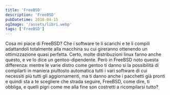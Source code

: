 ```yaml
---
title: 'FreeBSD'
description: 'FreeBSD'
pubDatetime: 2010-04-15
ogImage: '/assets/libri.webp'
tags: ['FreeBSD']
---
```


Cosa mi piace di FreeBSD? Che i software te li scarichi e te li compili adattandoli totalmente alla macchina su cui gireranno ottenendo un ottimizzazione quasi perfetta.
Certo, molte distribuzioni linux fanno anche questo, e ve lo dice un gentoo-dipendente. Però in FreeBSD noto questa differenza: mentre le varie distro come gentoo ti danno si la possibilità di compilarti in maniera piuttosto automatica tutti i vari software di cui necessiti più tutti gli aggiornamenti, ma ti danno anche i pacchetti già pronti e quindi sta a te scegliere che strada seguire, FreeBSD, come dire, ti obbliga, e quelli pigri come me alla fine son costretti a ricompilarsi tutto?

